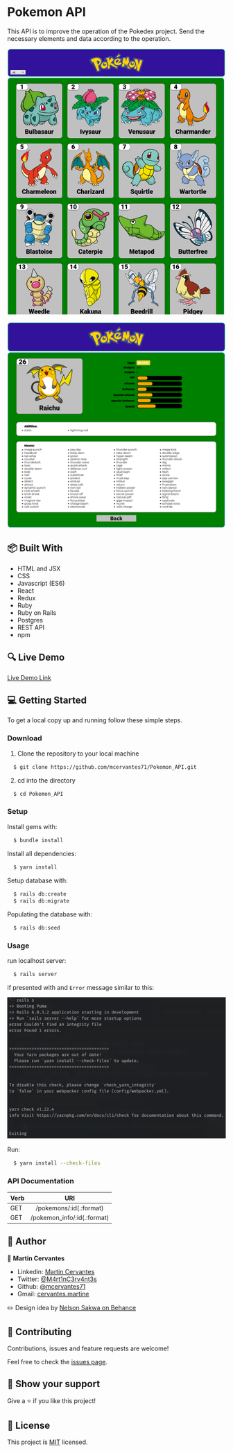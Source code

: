 # Pokemon API

This API is to improve the operation of the Pokedex project. Send the necessary elements and data according to the operation.

![screenshot](./docs/Screenshot.png)

![screenshot](./docs/Screenshot1.png)

## :package: Built With

- HTML and JSX
- CSS
- Javascript (ES6)
- React
- Redux
- Ruby
- Ruby on Rails
- Postgres
- REST API
- npm

## :mag: Live Demo

[Live Demo Link](https://pokemons-api-project.herokuapp.com)

## :computer: Getting Started

To get a local copy up and running follow these simple steps.

### Download

1) Clone the repository to your local machine

```sh
  $ git clone https://github.com/mcervantes71/Pokemon_API.git
```

2) cd into the directory

```sh
  $ cd Pokemon_API
```

### Setup

Install gems with:

```sh
  $ bundle install
```

Install all dependencies:

```sh
  $ yarn install
```

Setup database with:

```sh
  $ rails db:create
  $ rails db:migrate
```

Populating the database with:

```sh
  $ rails db:seed
```

### Usage

run localhost server:

```sh
  $ rails server
```

if presented with and `Error` message similar to this:

![image](./docs/error.png)

Run:

```sh
  $ yarn install --check-files
```

### API Documentation

| Verb   | URI                          |
| ------ |:----------------------------:|
| GET    | /pokemons/:id(.:format)      |
| GET    | /pokemon_info/:id(.:format)  |

## :busts_in_silhouette: Author

👤 **Martin Cervantes**

- Linkedin: [Martin Cervantes](https://www.linkedin.com/in/cervantesmartin/)
- Twitter: [@M4rt1nC3rv4nt3s](https://twitter.com/M4rt1nC3rv4nt3s)
- Github: [@mcervantes71](https://github.com/mcervantes71)
- Gmail: [cervantes.martine](mailto:cervantes.martine@gmail.com)

:pencil2: Design idea by [Nelson Sakwa on Behance](https://www.behance.net/sakwadesignstudio)

## 🤝 Contributing

Contributions, issues and feature requests are welcome!

Feel free to check the [issues page](../../issues).

## :star2: Show your support

Give a ⭐️ if you like this project!

## 📝 License

This project is [MIT](lic.url) licensed.
